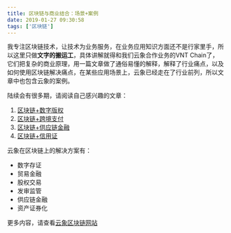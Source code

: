 ```yaml
---
title: 区块链与商业结合：场景+案例
date: 2019-01-27 09:30:58
tags: ['区块链']
---
```


我专注区块链技术，让技术为业务服务，在业务应用知识方面还不是行家里手，所以这里只做**文字的搬运工**，具体讲解就得和我们云象合作业务的VNT Chain了，它们把复杂的商业原理，用一篇文章做了通俗易懂的解释，解释了行业痛点，以及如何使用区块链解决痛点，在某些应用场景上，云象已经走在了行业前列，所以文章中也包含云象的案例。

陆续会有很多期，请阅读自己感兴趣的文章：

1. [区块链+数字版权](https://mp.weixin.qq.com/s/yJfthwFgiolSVKAkC9uSCA)
1. [区块链+跨境支付](https://mp.weixin.qq.com/s/J2rpRiaEsl2c0kLWSu4e3Q)
1. [区块链+供应链金融](https://mp.weixin.qq.com/s/Yhht-PBLxvl9rRu5RiXuqg)
1. [区块链+信用证](https://mp.weixin.qq.com/s/TGjDimw9BK7f-KfuDZvJqg)


云象在区块链上的解决方案有：
- 数字存证
- 贸易金融
- 股权交易
- 发审监管
- 供应链金融
- 资产证券化

更多内容，请查看[云象区块链网站](https://www.yunphant.com/solution/securitization)